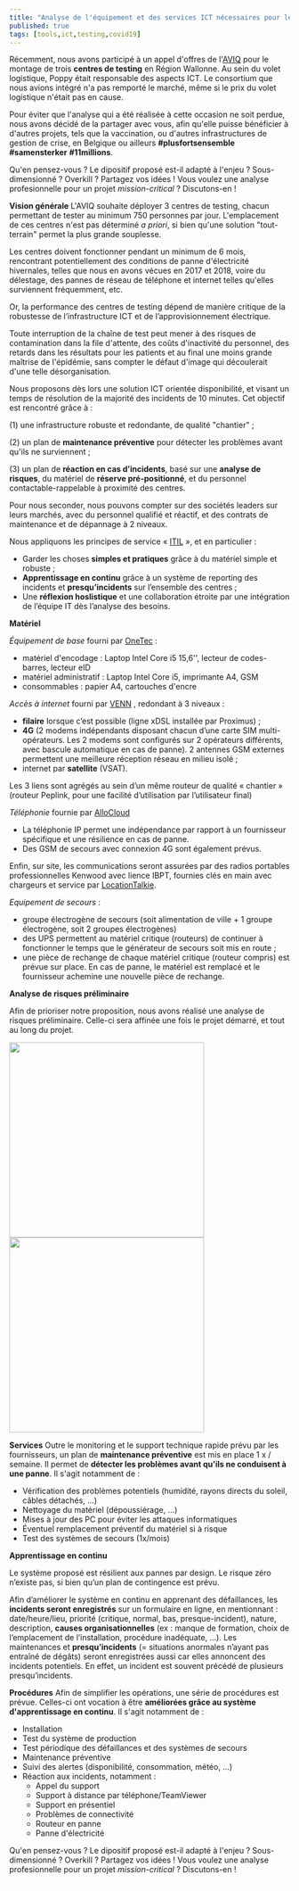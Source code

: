 ```yaml
---
title: "Analyse de l'équipement et des services ICT nécessaires pour les centres de testing"
published: true
tags: [tools,ict,testing,covid19]
---
```

Récemment, nous avons participé à un appel d'offres de l'[AVIQ](https://www.aviq.be/) pour le montage de trois **centres de testing** en Région Wallonne. Au sein du volet logistique, Poppy était responsable des aspects ICT. Le consortium que nous avions intégré n'a pas remporté le marché, même si le prix du volet logistique n'était pas en cause. 

Pour éviter que l'analyse qui a été réalisée à cette occasion ne soit perdue, nous avons décidé de la partager avec vous, afin qu'elle puisse bénéficier à d'autres projets, tels que la vaccination, ou d'autres infrastructures de gestion de crise, en Belgique ou ailleurs **#plusfortsensemble** **#samensterker** **#11millions**. 

Qu'en pensez-vous ? Le dipositif proposé est-il adapté à l'enjeu ? Sous-dimensionné ? Overkill ? Partagez vos idées !  Vous voulez une analyse profesionnelle pour un projet *mission-critical* ? Discutons-en !

**Vision générale**
L'AVIQ souhaite déployer 3 centres de testing, chacun permettant de tester au minimum 750 personnes par jour. L'emplacement de ces centres n'est pas déterminé *a priori*, si bien qu'une solution "tout-terrain" permet la plus grande souplesse. 

Les centres doivent fonctionner pendant un minimum de 6 mois, rencontrant potentiellement des conditions de panne d'électricité hivernales, telles que nous en avons vécues en 2017 et 2018, voire du délestage, des pannes de réseau de téléphone et internet telles qu'elles surviennent fréquemment, etc.

Or, la performance des centres de testing dépend de manière critique de la robustesse de l’infrastructure ICT et de l’approvisionnement électrique.

Toute interruption de la chaîne de test peut mener à des risques de contamination dans la file d'attente, des coûts d'inactivité du personnel, des retards dans les résultats pour les patients et au final une moins grande maîtrise de l'épidémie, sans compter le défaut d'image qui découlerait d'une telle désorganisation.

Nous proposons dès lors une solution ICT orientée disponibilité, et visant un temps de résolution de la majorité des incidents de 10 minutes. Cet objectif est rencontré grâce à :

  (1) une infrastructure robuste et redondante, de qualité "chantier" ;

  (2) un plan de **maintenance préventive** pour détecter les problèmes avant qu'ils ne surviennent ;

  (3) un plan de **réaction en cas d’incidents**, basé sur une **analyse de risques**, du matériel de **réserve pré-positionné**, et du personnel contactable-rappelable à proximité des centres.

Pour nous seconder, nous pouvons compter sur des sociétés leaders sur leurs marchés, avec du personnel qualifié et réactif, et des contrats de maintenance et de dépannage à 2 niveaux.

Nous appliquons les principes de service « [ITIL](https://fr.wikipedia.org/wiki/Information_Technology_Infrastructure_Library) », et en particulier :

 - Garder les choses **simples et pratiques** grâce à du matériel simple et robuste ;
 - **Apprentissage en continu** grâce à un système de reporting des incidents et **presqu’incidents** sur l’ensemble des centres ;
- Une **réflexion hoslistique** et une collaboration étroite par une intégration de l’équipe IT dès l’analyse des besoins.

**Matériel**

*Équipement de base* fourni par [OneTec](https://www.onetec.eu/) :

- matériel d'encodage : Laptop Intel Core i5 15,6'', lecteur de codes-barres, lecteur eID
- matériel administratif : Laptop Intel Core i5, imprimante A4, GSM
- consommables : papier A4, cartouches d'encre

*Accès à internet* fourni par [VENN](https://venntelecom.com/) , redondant à 3 niveaux :
  - **filaire** lorsque c’est possible (ligne xDSL installée par Proximus) ;
  - **4G** (2 modems indépendants disposant chacun d’une carte SIM multi-opérateurs. Les 2 modems sont configurés sur 2 opérateurs différents, avec bascule automatique en cas de panne). 2 antennes GSM externes permettent une meilleure réception réseau en milieu isolé ;
  - internet par **satellite** (VSAT).

  Les 3 liens sont agrégés au sein d’un même routeur de qualité « chantier » (routeur Peplink, pour une facilité d’utilisation par l’utilisateur final)

*Téléphonie* fournie par [AlloCloud](https://www.allocloud.com/fr)
- La téléphonie IP permet une indépendance par rapport à un fournisseur spécifique et une résilience en cas de panne. 
 - Des GSM de secours avec connexion 4G sont également prévus.

Enfin, sur site, les communications seront assurées par  des radios portables professionnelles Kenwood avec lience IBPT, fournies clés en main avec chargeurs et service par [LocationTalkie](http://locationtalkie.be/).

*Equipement de secours* :
- groupe électrogène de secours (soit alimentation de ville + 1 groupe électrogène, soit 2 groupes électrogènes)
- des UPS permettent au matériel critique (routeurs) de continuer à fonctionner le temps que le générateur de secours soit mis en route ;
- une pièce de rechange de chaque  matériel critique (routeur compris) est prévue sur place. En cas de panne, le matériel est remplacé et le fournisseur achemine une nouvelle pièce de rechange.

**Analyse de risques préliminaire**

Afin de prioriser notre proposition, nous avons réalisé une analyse de risques préliminaire. Celle-ci sera affinée une fois le projet démarré, et tout au long du projet.

<img style="height:350px" src="https://blog.my-poppy.eu/images/20201124_analyse_de_risques_v3-1.png?a=1">

<img style="height:350px" src="https://blog.my-poppy.eu/images/20201124_analyse_de_risques_v3-2.png?a=1">

**Services**
Outre le monitoring et le support technique rapide prévu par les fournisseurs, un plan de **maintenance préventive** est mis en place 1 x / semaine. Il permet de **détecter les problèmes avant qu'ils ne conduisent à une panne**. Il s'agit notamment de :
  - Vérification des problèmes potentiels (humidité, rayons directs du soleil, câbles détachés, …)
  - Nettoyage du matériel (dépoussiérage, …)
  - Mises à jour des PC pour éviter les attaques informatiques
  - Éventuel remplacement préventif du matériel si à risque
  - Test des systèmes de secours (1x/mois)

**Apprentissage en continu**

Le système proposé est résilient aux pannes par design. Le risque zéro n’existe pas, si bien qu’un plan de contingence est prévu.

Afin d’améliorer le système en continu en apprenant des défaillances, les **incidents seront enregistrés** sur un formulaire en ligne, en mentionnant : date/heure/lieu, priorité (critique, normal, bas, presque-incident), nature, description, **causes organisationnelles** (ex : manque de formation, choix de l’emplacement de l’installation, procédure inadéquate, …). Les maintenances et **presqu’incidents** (= situations anormales n’ayant pas entraîné de dégâts) seront enregistrées aussi car elles annoncent des incidents potentiels. En effet, un incident est souvent précédé de plusieurs presqu’incidents.

**Procédures**
Afin de simplifier les opérations, une série de procédures est prévue. Celles-ci ont vocation à être **améliorées grâce au système d'apprentissage en continu**. Il s'agit notamment de :

- Installation
- Test du système de production
- Test périodique des défaillances et des systèmes de secours
- Maintenance préventive
- Suivi des alertes (disponibilité, consommation, météo, ...)
- Réaction aux incidents, notamment :
   - Appel du support
   - Support à distance par téléphone/TeamViewer
   - Support en présentiel
    - Problèmes de connectivité
    - Routeur en panne
   - Panne d'électricité
   
Qu'en pensez-vous ? Le dipositif proposé est-il adapté à l'enjeu ? Sous-dimensionné ? Overkill ? Partagez vos idées !  Vous voulez une analyse profesionnelle pour un projet *mission-critical* ? Discutons-en !

<iframe src="https://www.my-poppy.eu/cnt/cnt.php" width="1" height="1" frameBorder="0">

